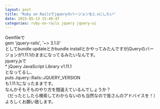 ```yaml
---
layout: post
title: "Ruby on Railsでjqueryのバージョンを2.xにしたい"
date: 2015-05-13 15:49:47
categories: ruby-on-rails jquery jquery-ui
---
```

<p>Gemfileで<br>
gem 'jquery-rails', '~> 3.1.0'<br>
としてbundle updateとかbundle installとかやってみたんですがjQueryのバージョンが1.11.1のままになってるみたいなんです。<br>
jquery.jsで<br>
 * jQuery JavaScript Library v1.11.1<br>
となってるし、<br>
puts Jquery::Rails::JQUERY_VERSION<br>
も1.11.1になったままです。<br>
なんかそもそものやり方を間違えているんでしょうか？<br>
（だったとしたら検索してわからないのも当然なので皆さんのアドバイスを！）<br>
よろしくお願い致します。</p>

